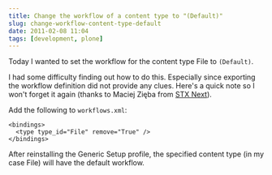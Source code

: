 ```yaml
---
title: Change the workflow of a content type to "(Default)"
slug: change-workflow-content-type-default
date: 2011-02-08 11:04
tags: [development, plone]
---
```


Today I wanted to set the workflow for the content type File to
`(Default)`.

I had some difficulty finding out how to do this. Especially since
exporting the workflow definition did not provide any clues. Here's a
quick note so I won't forget it again (thanks to Maciej Zięba from
[STX Next](http://www.stxnext.pl/)).

Add the following to `workflows.xml`:

    <bindings>
      <type type_id="File" remove="True" />
    </bindings>

After reinstalling the Generic Setup profile, the specified content
type (in my case File) will have the default workflow.
